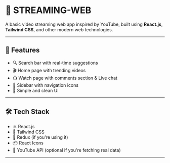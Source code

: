 # 🎥 STREAMING-WEB

A basic video streaming web app inspired by YouTube, built using **React.js**, **Tailwind CSS**, and other modern web technologies.

---

## 🚀 Features

- 🔍 Search bar with real-time suggestions
- 🎬 Home page with trending videos
- 📺 Watch page with comments section & Live chat
- 📂 Sidebar with navigation icons
- 📱 Simple and clean UI

---

## 🛠️ Tech Stack

- ⚛️ React.js
- 🎨 Tailwind CSS
- 🔁 Redux (if you're using it)
- 📦 React Icons
- 📡 YouTube API (optional if you're fetching real data)

---